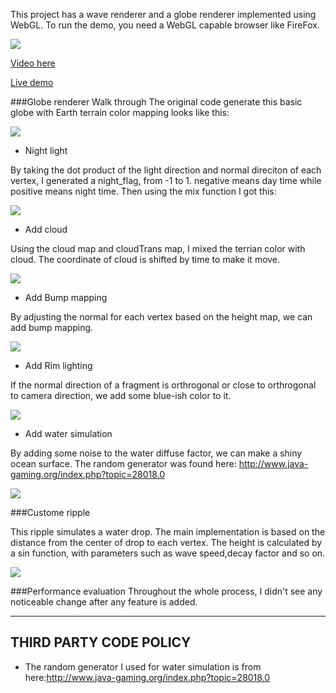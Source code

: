 
This project has a wave renderer and a globe renderer implemented using WebGL.
To run the demo, you need a WebGL capable browser like FireFox.

![](step5_addwatersimulation.png)

[Video here](https://www.youtube.com/watch?v=zg2oQxpIPbA&feature=youtu.be)

[Live demo](http://jianqiaol.github.io/Project5-WebGL/)

###Globe renderer Walk through
The original code generate this basic globe with Earth terrain color mapping looks like this:

![](step0_nochange.png)

* Night light

By taking the dot product of the light direction and normal direciton of each vertex, I generated a night_flag, from -1 to 1. negative means day time while positive means night time. Then using the mix function I got this:

![](step1_addNight.png)

* Add cloud

Using the cloud map and cloudTrans map, I mixed the terrian color with cloud. The coordinate of cloud is shifted by time to make it move.

![](step2_addCloud.png)

* Add Bump mapping

By adjusting the normal for each vertex based on the height map, we can add bump mapping. 

![](step3_bumpMap.png)

* Add Rim lighting

If the normal direction of a fragment is orthrogonal or close to orthrogonal to camera direction, we add some blue-ish color to it.

![](step4_addRim.png)

* Add water simulation

By adding some noise to the water diffuse factor, we can make a shiny ocean surface. The random generator was found here: http://www.java-gaming.org/index.php?topic=28018.0

![](step5_addwatersimulation.png)

###Custome ripple

This ripple simulates a water drop. The main implementation is based on the distance from the center of drop to each vertex. The height is calculated by a sin function, with parameters such as wave speed,decay factor and so on. 

![](ripple.png)

###Performance evaluation
Throughout the whole process, I didn't see any noticeable change after any feature is added. 


-------------------------------------------------------------------------------
THIRD PARTY CODE POLICY
-------------------------------------------------------------------------------
* The random generator I used for water simulation is from here:http://www.java-gaming.org/index.php?topic=28018.0
